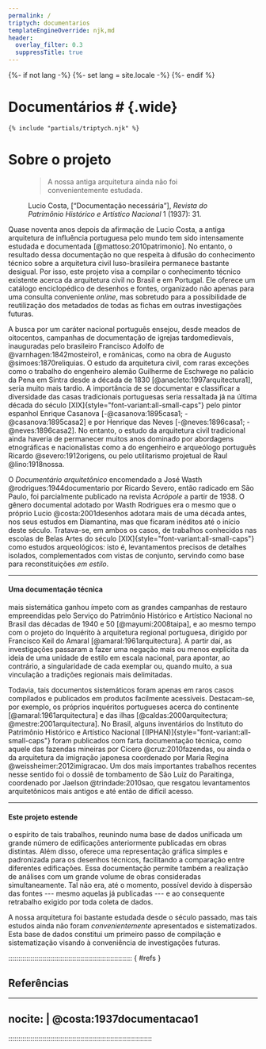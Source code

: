 ```yaml
---
permalink: /
triptych: documentarios
templateEngineOverride: njk,md
header:
  overlay_filter: 0.3
  suppressTitle: true
---
```


{%- if not lang -%}
  {%- set lang = site.locale -%}
{%- endif %}

# Documentários # {.wide}

```{=html}
{% include "partials/triptych.njk" %}
```

# Sobre o projeto #

<figure>
<blockquote class="epigraph">
A nossa antiga arquitetura ainda não foi convenientemente estudada.
</blockquote>

<figcaption class="blockquote-footer">
Lucio Costa, [<q>Documentação necessária</q>],
<cite>Revista do Patrimônio Histórico e Artístico Nacional</cite> 1
(1937): 31.
</figcaption>
</figure>

[<q>Documentação necessária</q>]: #ref-costa:1937documentacao1

Quase noventa anos depois da afirmação de Lucio Costa,
a antiga arquitetura de influência portuguesa pelo mundo tem sido
intensamente estudada e documentada [@mattoso:2010patrimonio].
No entanto, o resultado dessa documentação no que respeita à
difusão do conhecimento técnico sobre a arquitetura civil
luso-brasileira permanece bastante desigual.
Por isso, este projeto visa a compilar o conhecimento técnico
existente acerca da arquitetura civil no Brasil e em Portugal.
Ele oferece um catálogo enciclopédico de desenhos e fontes,
organizado não apenas para uma consulta conveniente *online*,
mas sobretudo para a possibilidade de reutilização dos metadados
de todas as fichas em outras investigações futuras.

A busca por um caráter nacional português ensejou, desde meados de
oitocentos, campanhas de
documentação de igrejas tardomedievais, inauguradas pelo brasileiro
Francisco Adolfo de @varnhagen:1842mosteiro1,
e românicas, como na obra de Augusto @simoes:1870reliquias.
O estudo da arquitetura civil, com raras exceções como o trabalho do
engenheiro alemão Guilherme de Eschwege no palácio da Pena em Sintra
desde a década de 1830 [@anacleto:1997arquitectura1],
seria muito mais tardio.
A importância de se documentar e classificar a diversidade das casas
tradicionais portuguesas seria ressaltada já na última década do
século [XIX]{style="font-variant:all-small-caps"} pelo pintor espanhol
Enrique Casanova [-@casanova:1895casa1; -@casanova:1895casa2] e por
Henrique das Neves [-@neves:1896casa1; -@neves:1896casa2].
No entanto, o estudo da arquitetura civil tradicional ainda haveria de
permanecer muitos anos dominado por abordagens etnográficas e
nacionalistas como a do engenheiro e arqueólogo português
Ricardo @severo:1912origens, ou pelo utilitarismo projetual de
Raul @lino:1918nossa.

O *Documentário arquitetônico* encomendado a José Wasth
@rodrigues:1944documentario por
Ricardo Severo, então radicado em São Paulo,
foi parcialmente publicado na revista *Acrópole* a partir de 1938.
O gênero documental adotado por Wasth Rodrigues era o mesmo que
o próprio Lucio @costa:2001desenhos adotara mais de uma década antes,
nos seus estudos em Diamantina, mas que ficaram inéditos
até o início deste século.
Tratava-se, em ambos os casos, de trabalhos conhecidos nas escolas
de Belas Artes do século [XIX]{style="font-variant:all-small-caps"}
como estudos arqueológicos:
isto é, levantamentos precisos de detalhes isolados, complementados
com vistas de conjunto, servindo como base para reconstituições
*em estilo*.

<hr class="clearfix" />

#### Uma documentação técnica ####

mais sistemática ganhou ímpeto com as grandes campanhas de restauro
empreendidas pelo Serviço do Patrimônio Histórico e Artístico Nacional
no Brasil das décadas de 1940 e 50 [@mayumi:2008taipa],
e ao mesmo tempo com o projeto do Inquérito à arquitetura regional
portuguesa, dirigido por Francisco Keil do Amaral
[@amaral:1961arquitectura].
A partir daí, as investigações passaram a fazer uma negação
mais ou menos explícita da ideia de uma unidade de estilo em
escala nacional, para apontar, ao contrário, a singularidade de cada
exemplar ou, quando muito, a sua vinculação a tradições regionais
mais delimitadas.

Todavia, tais documentos sistemáticos foram apenas em raros casos
compilados e publicados em produtos facilmente acessíveis.
Destacam-se, por exemplo, os próprios inquéritos portugueses acerca
do continente [@amaral:1961arquitectura] e das ilhas
[@caldas:2000arquitectura; @mestre:2001arquitectura].
No Brasil, alguns inventários do Instituto do Patrimônio Histórico e
Artístico Nacional [(IPHAN)]{style="font-variant:all-small-caps"}
foram publicados com farta documentação técnica,
como aquele das fazendas mineiras por Cícero @cruz:2010fazendas,
ou ainda o da arquitetura da imigração japonesa coordenado por
Maria Regina @weissheimer:2012imigracao.
Um dos mais importantes trabalhos recentes nesse sentido foi o
dossiê de tombamento de São Luiz do Paraitinga, coordenado por
Jaelson @trindade:2010sao,
que resgatou levantamentos arquitetônicos mais antigos e até
então de difícil acesso.

<hr class="clearfix" />

#### Este projeto estende ####

o espírito de tais trabalhos, reunindo numa base de dados unificada
um grande número de edificações anteriormente publicadas em obras
distintas.
Além disso, oferece uma representação gráfica simples e padronizada
para os desenhos técnicos, facilitando a comparação entre
diferentes edificações.
Essa documentação permite também a realização de análises com um
grande volume de obras consideradas simultaneamente.
Tal não era, até o momento, possível devido à dispersão das fontes
--- mesmo aquelas já publicadas --- e ao consequente retrabalho
exigido por toda coleta de dados.

A nossa arquitetura foi bastante estudada desde o século passado,
mas tais estudos ainda não foram *convenientemente* apresentados e
sistematizados.
Esta base de dados constitui um primeiro passo de compilação e
sistematização visando à conveniência de investigações futuras.


:::::::::::::::::::::::::::::::::::::::::::::::::::::::::::::: { #refs }

## Referências ##

---
nocite: |
  @costa:1937documentacao1
---

::::::::::::::::::::::::::::::::::::::::::::::::::::::::::::::::::::::::

